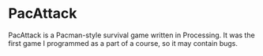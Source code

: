 # PacAttack
PacAttack is a Pacman-style survival game written in Processing. It was the first game I programmed as a part of a course, so it may contain bugs. 
